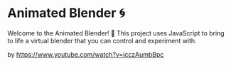 # Animated Blender 🌀

Welcome to the Animated Blender! 🍹 This project uses JavaScript to bring to life a virtual blender that you can control and experiment with.

by https://www.youtube.com/watch?v=icczAumbBpc 
